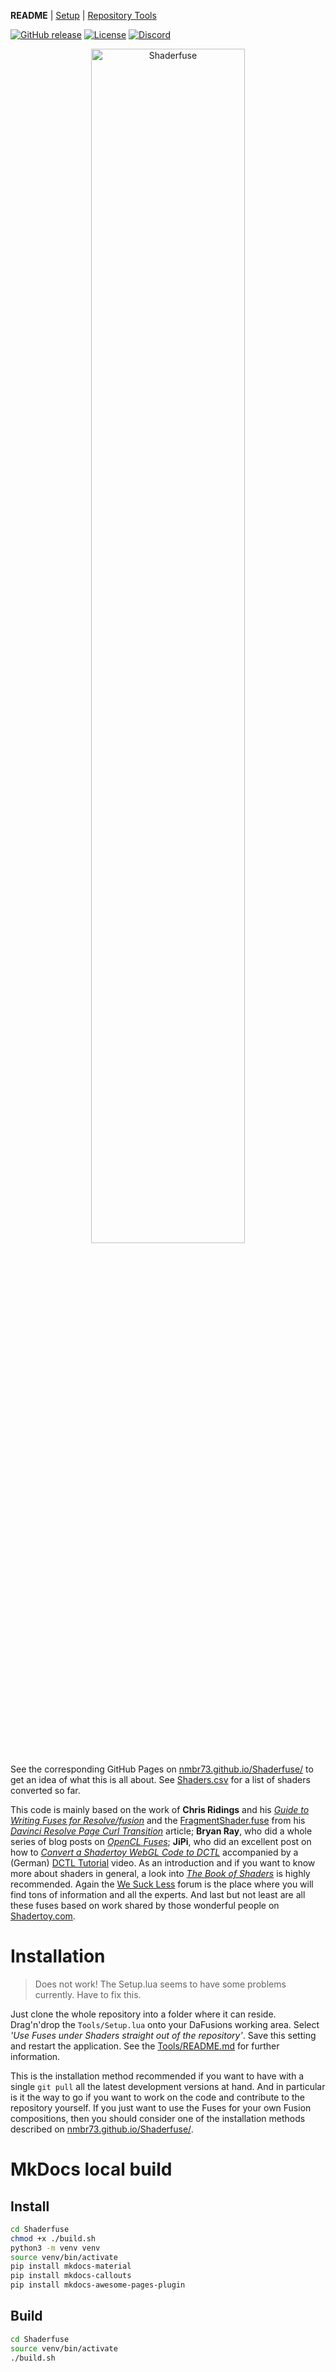 **README**  | [Setup](Tools/README.md) | [Repository Tools](Tools/Scripts/Comp/Shaderfuse/Repository%20Tools/README.md)

[![GitHub release](https://img.shields.io/github/v/release/nmbr73/Shaderfuse?include_prereleases)](https://github.com/nmbr73/Shaderfuse/releases/latest) [![License](https://img.shields.io/badge/license-various-critical)](LICENSE) [![Discord](https://img.shields.io/discord/793508729785155594?label=discord)](https://discord.gg/Zb48E4z3Pg)


<center>
    <img src="Tools/Assets//GitHubLogo.png" alt="Shaderfuse" style="width:70%; " align="center" />
</center>


See the corresponding GitHub Pages on [nmbr73.github.io/Shaderfuse/](https://nmbr73.github.io/Shaderfuse/) to get an idea of what this is all about. See [Shaders.csv](https://github.com/nmbr73/Shaderfuse/blob/gh-pages/Shaders.csv) for a list of shaders converted so far.

<!-- Or watch some videos to see what you can do with it:
[![JiPi](https://img.shields.io/badge/-JiPi-ff0000?style=for-the-badge&logo=youtube)](https://youtu.be/oyndG0pLEQQ "WebGL to DCTL: Shadertoyparade") [![nmbr73](https://img.shields.io/badge/-nmbr73-ff0000?style=for-the-badge&logo=youtube)](https://youtu.be/GJz8Vgi8Qws "The Shader Cut")
-->

This code is mainly based on the work of **Chris Ridings** and his *[Guide to Writing Fuses for Resolve/fusion](https://www.chrisridings.com/guide-to-writing-fuses-for-resolve-fusion-part-1/)* and the [FragmentShader.fuse](https://www.chrisridings.com/wp-content/uploads/2020/05/FragmentShader.fuse) from his *[Davinci Resolve Page Curl Transition](https://www.chrisridings.com/page-curl/)* article; **Bryan Ray**, who did a whole series of blog posts on *[OpenCL Fuses](http://www.bryanray.name/wordpress/opencl-fuses-index/)*; **JiPi**, who did an excellent post on how to *[Convert a Shadertoy WebGL Code to DCTL](https://www.steakunderwater.com/wesuckless/viewtopic.php?f=17&t=4460)* accompanied by a (German) [DCTL Tutorial](https://youtu.be/dbrPWRldmbs) video. As an introduction and if you want to know more about shaders in general, a look into *[The Book of Shaders](https://thebookofshaders.com)* is highly recommended. Again the [We Suck Less](https://www.steakunderwater.com/wesuckless/index.php) forum is the place where you will find tons of information and all the experts. And last but not least are all these fuses based on work shared by those wonderful people on [Shadertoy.com](https://www.shadertoy.com/).


# Installation

> Does not work! The Setup.lua seems to have some problems currently. Have to fix this.

Just clone the whole repository into a folder where it can reside. Drag'n'drop the `Tools/Setup.lua` onto your DaFusions working area. Select *'Use Fuses under Shaders straight out of the repository'*. Save this setting and restart the application. See the [Tools/README.md](Tools/README.md) for further information.

This is the installation method recommended if you want to have with a single `git pull` all the latest development versions at hand. And in particular is it the way to go if you want to work on the code and contribute to the repository yourself. If you just want to use the Fuses for your own Fusion compositions, then you should consider one of the installation methods described on [nmbr73.github.io/Shaderfuse/](https://nmbr73.github.io/Shaderfuse/).

# MkDocs local build

## Install

```bash
cd Shaderfuse
chmod +x ./build.sh
python3 -m venv venv
source venv/bin/activate
pip install mkdocs-material
pip install mkdocs-callouts
pip install mkdocs-awesome-pages-plugin
```

## Build

```bash
cd Shaderfuse
source venv/bin/activate
./build.sh
```
